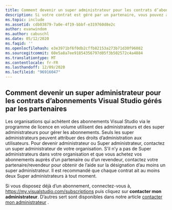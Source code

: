 ```yaml
---
title: Comment devenir un super administrateur pour les contrats d’abonnements Visual Studio gérés par les partenaires
description: Si votre contrat est géré par un partenaire, vous pouvez avoir besoin de son assistance pour créer des super administrateurs.
ms.topic: include
ms.assetid: cdb03879-7a0e-4f19-bbbf-e319760d8e2c
author: evanwindom
ms.author: cabuschl
ms.date: 05/12/2020
ms.faqid: ''
ms.openlocfilehash: e3e3971bf6f0db2cffb82153a273b71d30f96082
ms.sourcegitcommit: 60e5a8a7ee91854356797d05f3b502572c4a4884
ms.translationtype: MT
ms.contentlocale: fr-FR
ms.lasthandoff: 12/09/2020
ms.locfileid: "96916047"
---
```

## <a name="how-to-become-a-super-admin-for-visual-studio-subscriptions-agreements-managed-by-partners"></a>Comment devenir un super administrateur pour les contrats d’abonnements Visual Studio gérés par les partenaires

Les organisations qui achètent des abonnements Visual Studio via le programme de licence en volume utilisent des administrateurs et des super administrateurs pour gérer les abonnements.  Seuls les super administrateurs peuvent attribuer des droits d’administration aux utilisateurs.  Pour devenir administrateur ou Super administrateur, contactez un super administrateur de votre organisation.  S’il n’y a pas de Super administrateurs dans votre organisation et que vous achetez vos abonnements auprès d’un partenaire ou d’un revendeur, contactez votre partenaire/revendeur pour obtenir de l’aide sur la désignation d’au moins un super administrateur.  Il est recommandé que chaque contrat ait au moins deux Super administrateurs à tout moment.  

Si vous disposez déjà d’un abonnement, connectez-vous à, https://my.visualstudio.com/subscriptions puis cliquez sur **contacter mon administrateur**.  D’autres sert sont disponibles dans notre article [contacter mon administrateur](https://docs.microsoft.com/visualstudio/subscriptions/contact-my-admin) .

